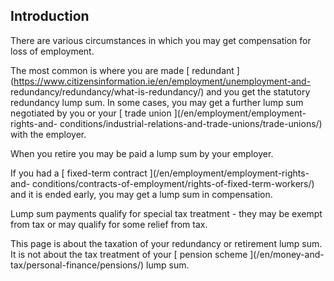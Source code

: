 ##  Introduction

There are various circumstances in which you may get compensation for loss of
employment.

The most common is where you are made [ redundant
](https://www.citizensinformation.ie/en/employment/unemployment-and-
redundancy/redundancy/what-is-redundancy/) and you get the statutory
redundancy lump sum. In some cases, you may get a further lump sum negotiated
by you or your [ trade union ](/en/employment/employment-rights-and-
conditions/industrial-relations-and-trade-unions/trade-unions/) with the
employer.

When you retire you may be paid a lump sum by your employer.

If you had a [ fixed-term contract ](/en/employment/employment-rights-and-
conditions/contracts-of-employment/rights-of-fixed-term-workers/) and it is
ended early, you may get a lump sum in compensation.

Lump sum payments qualify for special tax treatment - they may be exempt from
tax or may qualify for some relief from tax.

This page is about the taxation of your redundancy or retirement lump sum. It
is not about the tax treatment of your [ pension scheme ](/en/money-and-
tax/personal-finance/pensions/) lump sum.
